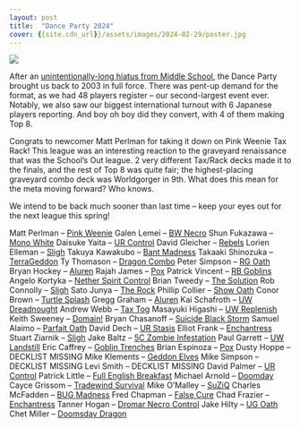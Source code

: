 ```yaml
---
layout: post
title:  "Dance Party 2024"
cover: {{site.cdn_url}}/assets/images/2024-02-29/poster.jpg
---
```


![]({{site.cdn_url}}/assets/images/2024-02-29/poster.jpg)

After an [unintentionally-long hiatus from Middle School](https://stonesmtg.com/results/2023-08-17/), 
the Dance Party brought us back to 2003 in full force. There was pent-up demand for the format, as we 
had 48 players register – our second-largest event ever. Notably, we also saw our biggest international 
turnout with 6 Japanese players reporting. And boy oh boy did they convert, with 4 of them making Top 8.

Congrats to newcomer Matt Perlman for taking it down on Pink Weenie Tax Rack! 
This league was an interesting reaction to the graveyard renaissance that was 
the School’s Out league. 2 very different Tax/Rack decks made it to the finals, 
and the rest of Top 8 was quite fair; the highest-placing graveyard combo deck was 
Worldgorger in 9th. What does this mean for the meta moving forward? Who knows.

We intend to be back much sooner than last time – keep your eyes out for the next league this spring! 

Matt Perlman – [Pink Weenie]({{site.cdn_url}}/assets/images/2024-02-29/mattp4.jpg)
Galen Lemei – [BW Necro]({{site.cdn_url}}/assets/images/2024-02-29/galen.jpg)
Shun Fukazawa – [Mono White]({{site.cdn_url}}/assets/images/2024-02-29/shun.jpg)
Daisuke Yaita – [UR Control]({{site.cdn_url}}/assets/images/2024-02-29/daisuke.jpg)
David Gleicher – [Rebels]({{site.cdn_url}}/assets/images/2024-02-29/dg.jpg) 
Lorien Elleman – [Sligh]({{site.cdn_url}}/assets/images/2024-02-29/lorien.jpg)
Takuya Kawakubo – [Bant Madness]({{site.cdn_url}}/assets/images/2024-02-29/takuya.jpg)
Takaaki Shinozuka – [TerraGeddon]({{site.cdn_url}}/assets/images/2024-02-29/takaaki.jpg)
Ty Thomason – [Dragon Combo]({{site.cdn_url}}/assets/images/2024-02-29/ty.jpg)
Peter Simpson – [RG Oath]({{site.cdn_url}}/assets/images/2024-02-29/pete.jpg)
Bryan Hockey – [Aluren]({{site.cdn_url}}/assets/images/2024-02-29/hockey.jpg)
Rajah James – [Pox]({{site.cdn_url}}/assets/images/2024-02-29/rajah.jpg)
Patrick Vincent – [RB Goblins]({{site.cdn_url}}/assets/images/2024-02-29/patrick.heic)
Angelo Kortyka – [Nether Spirit Control]({{site.cdn_url}}/assets/images/2024-02-29/angelo.jpg)
Brian Tweedy – [The Solution]({{site.cdn_url}}/assets/images/2024-02-29/tweedy.jpg)
Rob Connolly – [Sligh]({{site.cdn_url}}/assets/images/2024-02-29/rob.jpg)
Sato Junya – [The Rock]({{site.cdn_url}}/assets/images/2024-02-29/sato.jpg)
Phillip Collier – [Show Oath]({{site.cdn_url}}/assets/images/2024-02-29/collier.jpg)
Conor Brown – [Turtle Splash]({{site.cdn_url}}/assets/images/2024-02-29/conor.jpg)
Gregg Graham – [Aluren]({{site.cdn_url}}/assets/images/2024-02-29/gregg.jpg)
Kai Schafroth – [UW Dreadnought]({{site.cdn_url}}/assets/images/2024-02-29/kai.jpg)
Andrew Webb – [Tax Tog]({{site.cdn_url}}/assets/images/2024-02-29/webb.jpg)
Masayuki Higashi – [UW Replenish]({{site.cdn_url}}/assets/images/2024-02-29/masa.png)
Keith Sweeney – [Domain!]({{site.cdn_url}}/assets/images/2024-02-29/keith.jpg)
Bryan Chasanoff – [Suicide Black Storm]({{site.cdn_url}}/assets/images/2024-02-29/bryan.jpg)
Samuel Alaimo – [Parfait Oath]({{site.cdn_url}}/assets/images/2024-02-29/hammy.jpg)
David Dech – [UR Stasis]({{site.cdn_url}}/assets/images/2024-02-29/stinky.jpg)
Elliot Frank – [Enchantress]({{site.cdn_url}}/assets/images/2024-02-29/elliott.jpg)
Stuart Ziarnik – [Sligh]({{site.cdn_url}}/assets/images/2024-02-29/stu.jpg)
Jake Baltz – [5C Zombie Infestation]({{site.cdn_url}}/assets/images/2024-02-29/jake.jpg)
Paul Garrett – [UW Landstill]({{site.cdn_url}}/assets/images/2024-02-29/paul.jpg)
Eric Caffrey – [Goblin Trenches]({{site.cdn_url}}/assets/images/2024-02-29/caffrey.jpg)
Brian Espinoza – [Pox]({{site.cdn_url}}/assets/images/2024-02-29/espinoza.jpg)
Dusty Hoppe – DECKLIST MISSING
Mike Klements – [Geddon Elves]({{site.cdn_url}}/assets/images/2024-02-29/klements.png)
Mike Simpson – DECKLIST MISSING
Levi Smith – DECKLIST MISSING
David Palmer – [UR Control]({{site.cdn_url}}/assets/images/2024-02-29/palmer.jpg)
Patrick Little – [Full English Breakfast]({{site.cdn_url}}/assets/images/2024-02-29/little.jpg)
Michael Arnold – [Doomday]({{site.cdn_url}}/assets/images/2024-02-29/arnold.jpg)
Cayce Grissom – [Tradewind Survival]({{site.cdn_url}}/assets/images/2024-02-29/cayce.jpg)
Mike O’Malley – [SuZiQ]({{site.cdn_url}}/assets/images/2024-02-29/mike.jpg)
Charles McFadden – [BUG Madness]({{site.cdn_url}}/assets/images/2024-02-29/charles.jpg)
Fred Chapman – [False Cure]({{site.cdn_url}}/assets/images/2024-02-29/fred.jpg)
Chad Frazier – [Enchantress]({{site.cdn_url}}/assets/images/2024-02-29/chad.jpg)
Tanner Hogan – [Dromar Necro Control]({{site.cdn_url}}/assets/images/2024-02-29/tanner.jpg)
Jake Hilty – [UG Oath]({{site.cdn_url}}/assets/images/2024-02-29/hilty.jpg)
Chet Miller – [Doomsday Dragon]({{site.cdn_url}}/assets/images/2024-02-29/chet.jpg)
